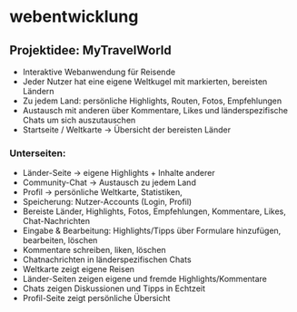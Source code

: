 # webentwicklung
## Projektidee: MyTravelWorld
- Interaktive Webanwendung für Reisende
- Jeder Nutzer hat eine eigene Weltkugel mit markierten, bereisten Ländern
- Zu jedem Land: persönliche Highlights, Routen, Fotos, Empfehlungen
- Austausch mit anderen über Kommentare, Likes und länderspezifische Chats um sich auszutauschen
- Startseite / Weltkarte → Übersicht der bereisten Länder
### Unterseiten:
- Länder-Seite → eigene Highlights + Inhalte anderer 
- Community-Chat → Austausch zu jedem Land
- Profil → persönliche Weltkarte, Statistiken, 
- Speicherung: Nutzer-Accounts (Login, Profil)
- Bereiste Länder, Highlights, Fotos, Empfehlungen, Kommentare, Likes, Chat-Nachrichten
- Eingabe & Bearbeitung:
Highlights/Tipps über Formulare hinzufügen, bearbeiten, löschen
- Kommentare schreiben, liken, löschen
- Chatnachrichten in länderspezifischen Chats
- Weltkarte zeigt eigene Reisen
- Länder-Seiten zeigen eigene und fremde Highlights/Kommentare
- Chats zeigen Diskussionen und Tipps in Echtzeit
- Profil-Seite zeigt persönliche Übersicht
